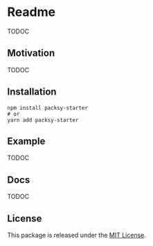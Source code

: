 # Readme

TODOC

## Motivation

TODOC

## Installation

```shell
npm install packsy-starter
# or
yarn add packsy-starter
```

## Example

TODOC

## Docs

TODOC

## License

This package is released under the [MIT License](LICENSE).
